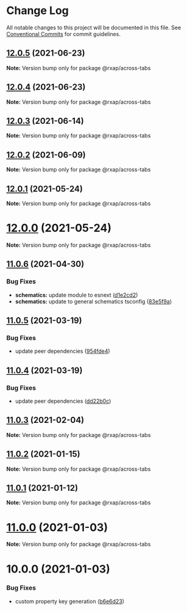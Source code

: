 # Change Log

All notable changes to this project will be documented in this file.
See [Conventional Commits](https://conventionalcommits.org) for commit guidelines.

## [12.0.5](https://gitlab.com/rxap/packages/compare/@rxap/across-tabs@12.0.4...@rxap/across-tabs@12.0.5) (2021-06-23)

**Note:** Version bump only for package @rxap/across-tabs





## [12.0.4](https://gitlab.com/rxap/packages/compare/@rxap/across-tabs@12.0.3...@rxap/across-tabs@12.0.4) (2021-06-23)

**Note:** Version bump only for package @rxap/across-tabs





## [12.0.3](https://gitlab.com/rxap/packages/compare/@rxap/across-tabs@12.0.2...@rxap/across-tabs@12.0.3) (2021-06-14)

**Note:** Version bump only for package @rxap/across-tabs





## [12.0.2](https://gitlab.com/rxap/packages/compare/@rxap/across-tabs@11.0.7...@rxap/across-tabs@12.0.2) (2021-06-09)

**Note:** Version bump only for package @rxap/across-tabs





## [12.0.1](https://gitlab.com/rxap/packages/compare/@rxap/across-tabs@12.0.0...@rxap/across-tabs@12.0.1) (2021-05-24)

**Note:** Version bump only for package @rxap/across-tabs





# [12.0.0](https://gitlab.com/rxap/packages/compare/@rxap/across-tabs@11.0.6...@rxap/across-tabs@12.0.0) (2021-05-24)

**Note:** Version bump only for package @rxap/across-tabs





## [11.0.6](https://gitlab.com/rxap/packages/compare/@rxap/across-tabs@11.0.5...@rxap/across-tabs@11.0.6) (2021-04-30)


### Bug Fixes

* **schematics:** update module to esnext ([d1e2cd2](https://gitlab.com/rxap/packages/commit/d1e2cd252f3866471935131187b3acaefe2cca82))
* **schematics:** update to general schematics tsconfig ([83e5f9a](https://gitlab.com/rxap/packages/commit/83e5f9a0cf1810686a503425d87a5e4ae30b8c84))





## [11.0.5](https://gitlab.com/rxap/packages/compare/@rxap/across-tabs@11.0.4...@rxap/across-tabs@11.0.5) (2021-03-19)


### Bug Fixes

* update peer dependencies ([954fde4](https://gitlab.com/rxap/packages/commit/954fde47836ff0c1f25a77c33ff871ddc7685b6c))





## [11.0.4](https://gitlab.com/rxap/packages/compare/@rxap/across-tabs@11.0.3...@rxap/across-tabs@11.0.4) (2021-03-19)


### Bug Fixes

* update peer dependencies ([dd22b0c](https://gitlab.com/rxap/packages/commit/dd22b0ce053bc266c7aea659a2faf3be39f424e7))





## [11.0.3](https://gitlab.com/rxap/packages/compare/@rxap/across-tabs@11.0.2...@rxap/across-tabs@11.0.3) (2021-02-04)

**Note:** Version bump only for package @rxap/across-tabs





## [11.0.2](https://gitlab.com/rxap/packages/compare/@rxap/across-tabs@11.0.1...@rxap/across-tabs@11.0.2) (2021-01-15)

**Note:** Version bump only for package @rxap/across-tabs





## [11.0.1](https://gitlab.com/rxap/packages/compare/@rxap/across-tabs@11.0.0...@rxap/across-tabs@11.0.1) (2021-01-12)

**Note:** Version bump only for package @rxap/across-tabs





# [11.0.0](https://gitlab.com/rxap/packages/compare/@rxap/across-tabs@10.0.0...@rxap/across-tabs@11.0.0) (2021-01-03)

**Note:** Version bump only for package @rxap/across-tabs





# 10.0.0 (2021-01-03)


### Bug Fixes

* custom property key generation ([b6e6d23](https://gitlab.com/rxap/packages/commit/b6e6d23215f0b35e0de2d35003b186a3d435b8e4))
